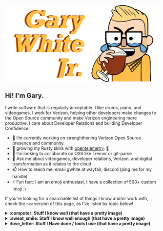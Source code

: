 ![banner](./assets/banner.gif)
## Hi! I'm Gary.

I write software that is regularly acceptable. I like drums, piano, and videogames. I work for Verizon, helping other developers make changes to the Open Source community and make Verizon engineering more productive. I care about Developer Relations and building Developer Confidence.

- 🔭 I’m currently working on strenghthening Verizon Open Source presence and community.
- 🌱 growing my Rusty skills with [opentelemetry](https://github.com/open-telemetry/opentelemetry-demo). 🦀
- 👯 I’m looking to collaborate on OSS like Tremor or git-parse
- 💬 Ask me about videogames, developer relations, Verizon, and digital transformation as it relates to the cloud
- 📫 How to reach me: email gwhite at wayfair, discord (ping me for my handle)
- ⚡ Fun fact: I am an emoji enthusiast, I have a collection of 500+ custom 'moji :)


If you're looking for a searchable list of things I know and/or work with, check the `raw` version of this page, as I've listed by topic below!

<details>
  <summary><b>:computer: Stuff I know well (that have a pretty image)</b></summary>
  <br/>

### Languages / Frameworks 
<code><img height="20" src="https://github.com/github/explore/blob/8ab80ade12d456bb34daaaaa405f87c264d3f9d3/topics/nodejs/nodejs.png" alt="nodejs"></code>
<code><img height="20" src="https://github.com/github/explore/blob/8ab80ade12d456bb34daaaaa405f87c264d3f9d3/topics/kubernetes/kubernetes.png" alt="Kubernetes Apps"></code>
<code><img height="20" src="https://github.com/github/explore/blob/8ab80ade12d456bb34daaaaa405f87c264d3f9d3/topics/javascript/javascript.png" alt="Javascript"></code>
<code><img height="20" src="https://github.com/github/explore/blob/8ab80ade12d456bb34daaaaa405f87c264d3f9d3/topics/java/java.png" alt="Java"></code>
<code><img height="20" src="https://github.com/github/explore/blob/8ab80ade12d456bb34daaaaa405f87c264d3f9d3/topics/html/html.png" alt="HTML5"></code>
<code><img height="20" src="https://github.com/github/explore/blob/8ab80ade12d456bb34daaaaa405f87c264d3f9d3/topics/gatsby/gatsby.png" alt="GatsbyJS"></code>
<code><img height="20" src="https://github.com/github/explore/blob/8ab80ade12d456bb34daaaaa405f87c264d3f9d3/topics/es6/es6.png" alt="ES6"></code>
<code><img height="20" src="https://github.com/github/explore/blob/8ab80ade12d456bb34daaaaa405f87c264d3f9d3/topics/css/css.png" alt="CSS3"></code>
<code><img height="20" src="https://github.com/github/explore/blob/8ab80ade12d456bb34daaaaa405f87c264d3f9d3/topics/angular/angular.png" alt="Angular"></code>
<code><img height="20" src="https://github.com/github/explore/blob/8ab80ade12d456bb34daaaaa405f87c264d3f9d3/topics/spring-boot/spring-boot.png" alt="Spring boot"></code>
<code><img height="20" src="https://github.com/github/explore/blob/8ab80ade12d456bb34daaaaa405f87c264d3f9d3/topics/redux/redux.png" alt="Redux"></code>
<code><img height="20" src="https://github.com/github/explore/blob/8ab80ade12d456bb34daaaaa405f87c264d3f9d3/topics/react/react.png" alt="React"></code>
<code><img height="20" src="https://getbootstrap.com/docs/5.0/assets/brand/bootstrap-logo-shadow.png" alt="BootStrap"></code>


### Config / Operations / Deploys
<code><img height="20" src="https://github.com/github/explore/blob/8ab80ade12d456bb34daaaaa405f87c264d3f9d3/topics/google-cloud/google-cloud.png" alt="Google Cloud"></code>
<code><img height="20" src="https://github.com/github/explore/blob/8ab80ade12d456bb34daaaaa405f87c264d3f9d3/topics/github/github.png" alt="GitHub"></code>
<code><img height="20" src="https://github.com/cloudfoundry/docs-bosh/blob/57f9da0042f4d34527a8ff0b17e0f9229ec83ffc/theme/assets/images/favicon.2776d0bae488.png" alt="BOSH"></code>
<code><img height="20" src="https://github.com/github/explore/blob/8ab80ade12d456bb34daaaaa405f87c264d3f9d3/topics/yaml/yaml.png" alt="YAML"></code>
<code><img height="20" src="https://github.com/github/explore/blob/8ab80ade12d456bb34daaaaa405f87c264d3f9d3/topics/webpack/webpack.png" alt="webpack"></code>
<code><img height="20" src="https://github.com/github/explore/blob/8ab80ade12d456bb34daaaaa405f87c264d3f9d3/topics/terraform/terraform.png" alt="terraform"></code>
<code><img height="20" src="https://docs.gitlab.com/assets/images/gitlab-logo.svg" alt="gitlab"></code>
<code><img height="20" src="https://github.com/github/explore/blob/8ab80ade12d456bb34daaaaa405f87c264d3f9d3/topics/concourse-ci/concourse-ci.png" alt="Concourse CI"></code>
<code><img height="20" src="https://github.com/github/explore/blob/8ab80ade12d456bb34daaaaa405f87c264d3f9d3/topics/docker/docker.png" alt="Docker"></code>


<!-- 
NodeJS, NPM, Kubernetes Dev, BOSH,
Javascript, Java, HTML5, Google Cloud,
GitHub Administration, GitHub Enterprise, GitHub,
GatsbyJS, Docker, concourse, css, angular, yaml, webpack
terraform, Spring Boot, Redux, Bootstrap, React, GitLab
-->
</details>

<details>
  <summary><b>:sweat_smile: Stuff I know well enough (that have a pretty image)</b></summary>
  <br/>

### Language / Frameworks
<code><img height="20" src="https://github.com/github/explore/blob/8ab80ade12d456bb34daaaaa405f87c264d3f9d3/topics/rust/rust.png" alt="Rust"></code>
<code><img height="20" src="https://github.com/github/explore/blob/8ab80ade12d456bb34daaaaa405f87c264d3f9d3/topics/maven/maven.png" alt="Maven"></code>
<code><img height="20" src="https://github.com/github/explore/blob/8ab80ade12d456bb34daaaaa405f87c264d3f9d3/topics/jquery/jquery.png" alt="jquery"></code>
<code><img height="20" src="https://github.com/github/explore/blob/8ab80ade12d456bb34daaaaa405f87c264d3f9d3/topics/cordova/cordova.png" alt="Cordova"></code>
<code><img height="20" src="https://github.com/github/explore/blob/8ab80ade12d456bb34daaaaa405f87c264d3f9d3/topics/ansible/ansible.png" alt="Ansible"></code>
<code><img height="20" src="https://github.com/github/explore/blob/8ab80ade12d456bb34daaaaa405f87c264d3f9d3/topics/spring/spring.png" alt="Spring"></code>
<code><img height="20" src="https://github.com/github/explore/blob/8ab80ade12d456bb34daaaaa405f87c264d3f9d3/topics/ruby/ruby.png" alt="Ruby"></code>
<code><img height="20" src="https://github.com/github/explore/blob/8ab80ade12d456bb34daaaaa405f87c264d3f9d3/topics/python/python.png" alt="python"></code>
<code><img height="20" src="https://github.com/github/explore/blob/8ab80ade12d456bb34daaaaa405f87c264d3f9d3/topics/rails/rails.png" alt="Rails"></code>


### Config / Operations / Deploys
<code><img height="20" src="https://github.com/github/explore/blob/8ab80ade12d456bb34daaaaa405f87c264d3f9d3/topics/kubernetes/kubernetes.png" alt="Kubernetes Administration"></code>
<code><img height="20" src="https://github.com/github/explore/blob/8ab80ade12d456bb34daaaaa405f87c264d3f9d3/topics/jenkins/jenkins.png" alt="Jenkins"></code>
<code><img height="20" src="https://github.com/github/explore/blob/8ab80ade12d456bb34daaaaa405f87c264d3f9d3/topics/nginx/nginx.png" alt="nginx"></code>
<code><img height="20" src="https://github.com/github/explore/blob/8ab80ade12d456bb34daaaaa405f87c264d3f9d3/topics/heroku/heroku.png" alt="Heroku"></code>
<code><img height="20" src="https://www.postgresql.org/media/img/about/press/elephant.png" alt="postgresql"></code>

<!-- 
NGINX, Maven, Kubernetes Operations/Admin,
jquery, jenkins, heroku, cordova, ansible, spring
Rust, Ruby, Python, Rails
-->
</details>

<details>
  <summary><b>:love_letter: Stuff I Have done / tools I use (that have a pretty image)</b></summary>
  <br/>

<code><img height="20" src="https://github.com/github/explore/blob/8ab80ade12d456bb34daaaaa405f87c264d3f9d3/topics/hacktoberfest/hacktoberfest.png" alt="Hacktoberfest"></code>
<code><img height="20" src="https://github.com/github/explore/blob/main/topics/firefox/firefox.png" alt="Firefox"></code>
<code><img height="20" src="https://github.com/github/explore/blob/8ab80ade12d456bb34daaaaa405f87c264d3f9d3/topics/ethereum/ethereum.png" alt="Ethereum Smart Contracts"></code>
<code><img height="20" src="https://github.com/github/explore/blob/8ab80ade12d456bb34daaaaa405f87c264d3f9d3/topics/eslint/eslint.png" alt="eslint"></code>
<code><img height="20" src="https://github.com/github/explore/blob/8ab80ade12d456bb34daaaaa405f87c264d3f9d3/topics/discord/discord.png" alt="Discord"></code>
<code><img height="20" src="https://github.com/github/explore/blob/8ab80ade12d456bb34daaaaa405f87c264d3f9d3/topics/deno/deno.png" alt="Deno"></code>
<code><img height="20" src="https://github.com/github/explore/blob/8ab80ade12d456bb34daaaaa405f87c264d3f9d3/topics/wordpress/wordpress.png" alt="Wordpress"></code>
<code><img height="20" src="https://github.com/github/explore/blob/8ab80ade12d456bb34daaaaa405f87c264d3f9d3/topics/visual-studio-code/visual-studio-code.png" alt="vscode"></code>
<code><img height="20" src="https://github.com/github/explore/blob/8ab80ade12d456bb34daaaaa405f87c264d3f9d3/topics/vim/vim.png" alt="VIM"></code>
<code><img height="20" src="https://github.com/github/explore/blob/8ab80ade12d456bb34daaaaa405f87c264d3f9d3/topics/raspberry-pi/raspberry-pi.png" alt="Raspberry Pi"></code>
<a href="https://pi-hole.net"><code><img height="20" src="https://pi-hole.net/wp-content/uploads/2016/12/Vortex-R.png" alt="pi-hole"></code></a>
<code><img height="20" src="https://git-scm.com/favicon.ico" alt="Git"></code>
<code><img height="20" src="https://www.gimp.org/images/frontpage/wilber-big.png" alt="GIMP"></code>

<!-- 
Hacktoberfest, Firefox, Ethereum Smart Contracts, eslint,
Discord, Wordpress, Deno, vscode, vim. Pi-Hole, Git, Raspberry Pi,
GIMP
-->
</details>
